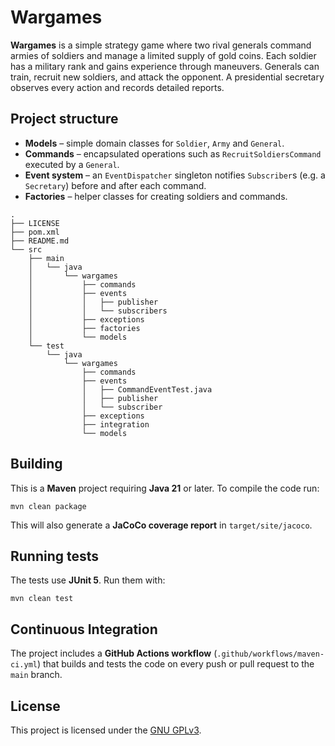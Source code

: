 # Wargames

**Wargames** is a simple strategy game where two rival generals command armies of soldiers and manage a limited supply of gold coins. Each soldier has a military rank and gains experience through maneuvers. Generals can train, recruit new soldiers, and attack the opponent. A presidential secretary observes every action and records detailed reports.

## Project structure

- **Models** – simple domain classes for `Soldier`, `Army` and `General`.
- **Commands** – encapsulated operations such as `RecruitSoldiersCommand` executed by a `General`.
- **Event system** – an `EventDispatcher` singleton notifies `Subscriber`s (e.g. a `Secretary`) before and after each command.
- **Factories** – helper classes for creating soldiers and commands.

```
.
├── LICENSE
├── pom.xml
├── README.md
└── src
    ├── main
    │   └── java
    │       └── wargames
    │           ├── commands
    │           ├── events
    │           │   ├── publisher
    │           │   └── subscribers
    │           ├── exceptions
    │           ├── factories
    │           └── models
    └── test
        └── java
            └── wargames
                ├── commands
                ├── events
                │   ├── CommandEventTest.java
                │   ├── publisher
                │   └── subscriber
                ├── exceptions
                ├── integration
                └── models
```

## Building

This is a **Maven** project requiring **Java 21** or later. To compile the code run:

```
mvn clean package
```

This will also generate a **JaCoCo coverage report** in `target/site/jacoco`.

## Running tests

The tests use **JUnit 5**. Run them with:

```
mvn clean test
```

## Continuous Integration

The project includes a **GitHub Actions workflow** (`.github/workflows/maven-ci.yml`) that builds and tests the code on every push or pull request to the `main` branch.

## License

This project is licensed under the [GNU GPLv3](LICENSE).